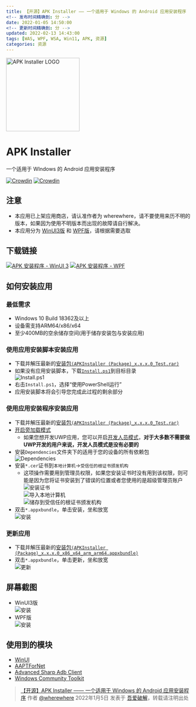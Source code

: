 ```yaml
---
title: 【开源】APK Installer —— 一个适用于 Windows 的 Android 应用安装程序
<!-- 发布时间精确到: 分 -->
date: 2022-01-05 14:50:00
<!-- 更新时间精确到: 分 -->
updated: 2022-02-13 14:43:00
tags: [WAS, WPF, WSA, Win11, APK, 资源]
categories: 资源
---
```

<img alt="APK Installer LOGO" src="https://github.com/wherewhere/wherewhere.github.io/assets/27689196/5ebcccb0-c607-41d3-8ffc-8481cfe3dba2" width="200px" style="display: unset;" />

<style>
  img.badge {
    margin-bottom: unset !important;
    display: unset;
  }
</style>

# APK Installer

一个适用于 WIndows 的 Android 应用安装程序

<a href="https://crowdin.com/project/APKInstaller"><img class="badge" src="https://badges.crowdin.net/APKInstaller/localized.svg" alt="Crowdin"></a> <a href="https://crowdin.com/project/APK-Installer-Classic"><img class="badge" src="https://badges.crowdin.net/APK-Installer-Classic/localized.svg" alt="Crowdin"></a>

## 注意

- 本应用已上架应用商店，请认准作者为 wherewhere，请不要使用来历不明的版本，如果因为使用不明版本而出现的故障请自行解决。
- 本应用分为 [WinUI3版](https://github.com/Paving-Base/APK-Installer) 和 [WPF版](https://github.com/Paving-Base/APK-Installer-Classic)，请根据需要选取

## 下载链接

<p><a href="https://www.microsoft.com/store/apps/9P2JFQ43FPPG" title="APK 安装程序 - WinUI 3"><img class="badge" src="https://img.shields.io/badge/download-下载-magenta.svg?label=APK 安装程序 - WinUI 3&logo=Microsoft&style=for-the-badge&color=11a2f8" alt="APK 安装程序 - WinUI 3"></a> <a href="https://www.microsoft.com/store/apps/9N3HJLJP8V15" title="APK 安装程序 - WPF"><img class="badge" src="https://img.shields.io/badge/download-下载-magenta.svg?label=APK 安装程序 - WPF&logo=Microsoft&style=for-the-badge&color=11a2f8" alt="APK 安装程序 - WPF"></a></p>

## 如何安装应用

### 最低需求

- Windows 10 Build 18362及以上
- 设备需支持ARM64/x86/x64
- 至少400MB的空余储存空间(用于储存安装包与安装应用)

### 使用应用安装脚本安装应用<!--more-->

- 下载并解压最新的[安装包`(APKInstaller (Package)_x.x.x.0_Test.rar)`](https://github.com/Paving-Base/APK-Installer/releases/latest "下载安装包")
- 如果没有应用安装脚本，下载[`Install.ps1`](Install.ps1)到目标目录  
  ![Install.ps1](https://github.com/wherewhere/wherewhere.github.io/assets/27689196/6df30106-bb17-498c-b9bb-3e5b24cb9d0c)
- 右击`Install.ps1`，选择“使用PowerShell运行”
- 应用安装脚本将会引导您完成此过程的剩余部分

### 使用应用安装程序安装应用

- 下载并解压最新的[安装包`(APKInstaller (Package)_x.x.x.0_Test.rar)`](https://github.com/Paving-Base/APK-Installer/releases/latest "下载安装包")
- [开启旁加载模式](https://www.windowscentral.com/how-enable-windows-10-sideload-apps-outside-store)
  - 如果您想开发UWP应用，您可以开启[开发人员模式](https://docs.microsoft.com/zh-cn/windows/uwp/get-started/enable-your-device-for-development)，**对于大多数不需要做UWP开发的用户来说，开发人员模式是没有必要的**
- 安装`Dependencies`文件夹下的适用于您的设备的所有依赖包  
  ![Dependencies](https://github.com/wherewhere/wherewhere.github.io/assets/27689196/b07dbd77-cf7a-4e36-afc3-2b010438699a)
- 安装`*.cer`证书到`本地计算机`→`受信任的根证书颁发机构`
  - 这项操作需要用到管理员权限，如果您安装证书时没有用到该权限，则可能是因为您将证书安装到了错误的位置或者您使用的是超级管理员账户  
    ![安装证书](https://github.com/wherewhere/wherewhere.github.io/assets/27689196/6eaf930d-efe4-44d9-bca0-f47d440b0b41)  
    ![导入本地计算机](https://github.com/wherewhere/wherewhere.github.io/assets/27689196/8fe96c0b-a733-4098-afe7-d22d03131280)  
    ![储存到受信任的根证书颁发机构](https://github.com/wherewhere/wherewhere.github.io/assets/27689196/f083a0eb-1740-4130-9bcf-906f3df51f3a)
- 双击`*.appxbundle`，单击安装，坐和放宽  
  ![安装](https://github.com/wherewhere/wherewhere.github.io/assets/27689196/c295ec21-828d-4349-a736-15338e6977df)

### 更新应用

- 下载并解压最新的[安装包`(APKInstaller (Package)_x.x.x.0_x86_x64_arm_arm64.appxbundle)`](https://github.com/Paving-Base/APK-Installer/releases/latest "下载安装包")
- 双击`*.appxbundle`，单击更新，坐和放宽  
  ![更新](https://github.com/wherewhere/wherewhere.github.io/assets/27689196/83dd8d6a-5558-4f5f-bb79-384c51bb0b8f)

## 屏幕截图

- WinUI3版  
  ![安装](https://github.com/wherewhere/wherewhere.github.io/assets/27689196/48b27291-2907-43c3-93a6-7a8a31e47d56)
- WPF版  
  ![安装](https://github.com/wherewhere/wherewhere.github.io/assets/27689196/f16090de-cb5d-4905-9aec-490977373061)

## 使用到的模块

- [WinUI](https://github.com/microsoft/microsoft-ui-xaml "WinUI")
- [AAPTForNet](https://github.com/canheo136/QuickLook.Plugin.ApkViewer "AAPTForNet")
- [Advanced Sharp Adb Client](https://github.com/yungd1plomat/AdvancedSharpAdbClient "Advanced Sharp Adb Client")
- [Windows Community Toolkit](https://github.com/CommunityToolkit/WindowsCommunityToolkit "Windows Community Toolkit")

> [【开源】APK Installer —— 一个适用于 Windows 的 Android 应用安装程序](https://www.52pojie.cn/thread-1571754-1-1.html) 作者 [@wherewhere](https://www.52pojie.cn/home.php?mod=space&uid=1092941) 2022年1月5日 发表于 [吾爱破解](https://www.52pojie.cn)，转载请注明出处
